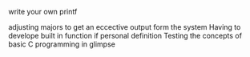 write your own printf

adjusting majors to get an eccective output form the system
Having to develope built in function if personal definition
Testing the concepts of basic C programming in glimpse
